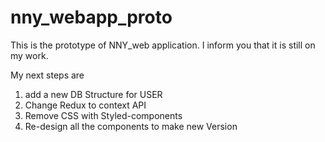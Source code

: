 # nny_webapp_proto

This is the prototype of NNY_web application.
I inform you that it is still on my work.

My next steps are
1. add a new DB Structure for USER
2. Change Redux to context API
3. Remove CSS with Styled-components
4. Re-design all the components to make new Version
